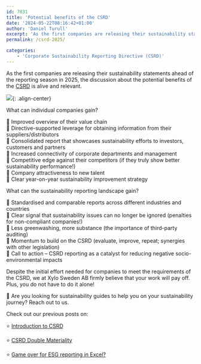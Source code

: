```yaml
---
id: 7831
title: 'Potential benefits of the CSRD'
date: '2024-05-22T08:16:42+01:00'
author: 'Daniel Turull'
excerpt: 'As the first companies are releasing their sustainability statements ahead of the reporting season in 2025, the discussion about the potential benefits of the CSRD is alive and relevant.'
permalink: /csrd-2025/

categories:
    - 'Corporate Sustainability Reporting Directive (CSRD)'
---
```


As the first companies are releasing their sustainability statements ahead of the reporting season in 2025, the discussion about the potential benefits of the [CSRD](/introduction-to-csrd/) is alive and relevant.


![](/assets/images/societycsrd.jpg){: .align-center}

What can individual companies gain?

🎯 Improved overview of their value chain  
🎯 Directive-supported leverage for obtaining information from their suppliers/distributors  
🎯 Consolidated report that showcases sustainability efforts to investors, customers and partners  
🎯 Increased connectivity of corporate departments and management  
🎯 Competitive edge against their competitors (if they truly show better sustainability performance!)  
🎯 Company attractiveness to new talent  
🎯 Clear year-on-year sustainability improvement strategy

What can the sustainability reporting landscape gain?

🎯 Standardised and comparable reports across different industries and countries  
🎯 Clear signal that sustainability issues can no longer be ignored (penalties for non-compliant companies!)  
🎯 Less greenwashing, more substance (the importance of third-party auditing)  
🎯 Momentum to build on the CSRD (evaluate, improve, repeat; synergies with other legislation)  
🎯 Call to action – CSRD reporting as a catalyst for reducing negative socio-environmental impacts

Despite the initial effort needed for companies to meet the requirements of the CSRD, we at Xylo Sweden AB firmly believe that your work will pay off. Plus, you do not have to do it alone!

📮 Are you looking for sustainability guides to help you on your sustainability journey? Reach out to us.

Check out our previous posts on:

⭐️ [Introduction to CSRD](/introduction-to-csrd/)

⭐️ [CSRD Double Materiality](/csrd-double-materiality/)

⭐️ [Game over for ESG reporting in Excel?](/game-over-for-esg-reporting-in-excel/)
